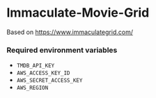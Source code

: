 # Immaculate-Movie-Grid
Based on https://www.immaculategrid.com/

### Required environment variables
- `TMDB_API_KEY`
- `AWS_ACCESS_KEY_ID`
- `AWS_SECRET_ACCESS_KEY`
- `AWS_REGION`
